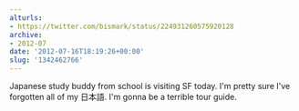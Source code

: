 ```yaml
---
alturls:
- https://twitter.com/bismark/status/224931260575920128
archive:
- 2012-07
date: '2012-07-16T18:19:26+00:00'
slug: '1342462766'
---
```


Japanese study buddy from school is visiting SF today. I'm pretty sure I've forgotten all of my 日本語. I'm gonna be a terrible tour guide.

